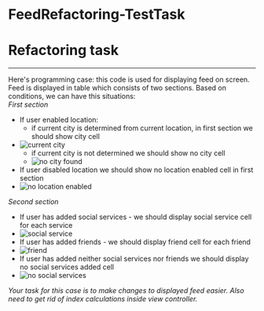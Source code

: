 # FeedRefactoring-TestTask

 # Refactoring task
 - - -
 Here's programming case: this code is used for displaying feed on screen. Feed is displayed in table which consists of two sections. Based on conditions, we can have this situations:\
*First section*
 - If user enabled location:
     - if current city is determined from current location, in first section we should show city cell
 - ![current city](currentCityCell.png)
     - if current city is not determined we should show no city cell
     - ![no city found](noCityCell.png)
 - If user disabled location we should show no location enabled cell in first section
 - ![no location enabled](noLocationCell.png)
 
 
 *Second section*
 - If user has added social services - we should display social service cell for each service
 - ![social service](socialServiceCell.png)
 - If user has added friends - we should display friend cell for each friend
 - ![friend](friendCell.png)
 - If user has added neither social services nor friends we should display no social services added cell
 - ![no social services](noSocialServicesCell.png)
 
 *Your task for this case is to make changes to displayed feed easier. Also need to get rid of index calculations inside view controller.*
